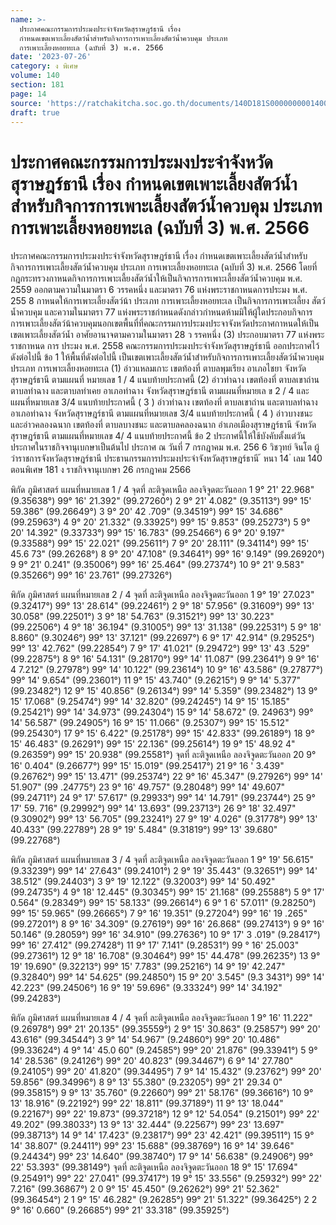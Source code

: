 ```yaml
---
name: >-
  ประกาศคณะกรรมการประมงประจำจังหวัดสุราษฎร์ธานี เรื่อง
  กำหนดเขตเพาะเลี้ยงสัตว์น้ำสำหรับกิจการการเพาะเลี้ยงสัตว์น้ำควบคุม ประเภท
  การเพาะเลี้ยงหอยทะเล (ฉบับที่ 3) พ.ศ. 2566
date: '2023-07-26'
category: ง พิเศษ
volume: 140
section: 181
page: 14
source: 'https://ratchakitcha.soc.go.th/documents/140D181S0000000001400.pdf'
draft: true
---
```


# ประกาศคณะกรรมการประมงประจำจังหวัดสุราษฎร์ธานี เรื่อง กำหนดเขตเพาะเลี้ยงสัตว์น้ำสำหรับกิจการการเพาะเลี้ยงสัตว์น้ำควบคุม ประเภท การเพาะเลี้ยงหอยทะเล (ฉบับที่ 3) พ.ศ. 2566

ประกาศคณะกรรมการประมงประจำจังหวัดสุราษฎร์ธานี เรื่อง กำหนดเขตเพาะเลี้ยงสัตว์น้ำสำหรับกิจการการเพาะเลี้ยงสัตว์น้ำควบคุม ประเภท การเพาะเลี้ยงหอยทะเล (ฉบับที่ 3) พ.ศ. 2566 โดยที่กฎกระทรวงกาหนดกิจการการเพาะเลี้ยงสัตว์น้ำให้เป็นกิจการการเพาะเลี้ยงสัตว์น้ำควบคุม พ.ศ. 2559 ออกตามความในมาตรา 6 วรรคหนึ่ง และมาตรา 76 แห่งพระราชกาหนดการประมง พ.ศ. 255 8 กาหนดให้การเพาะเลี้ยงสัตว์น้า ประเภท การเพาะเลี้ยงหอยทะเล เป็นกิจการการเพาะเลี้ยง สัตว์น้ำควบคุม และความในมาตรา 77 แห่งพระราชกำหนดดังกล่าวกำหนดห้ามมิให้ผู้ใดประกอบกิจการ การเพาะเลี้ยงสัตว์น้าควบคุมนอกเขตพื้นที่ที่คณะกรรมการประมงประจาจังหวัดประกาศกาหนดให้เป็น เขตเพาะเลี้ยงสัตว์น้ำ อาศัยอานาจตามความในมาตรา 28 ว รรคหนึ่ง (3) ประกอบมาตรา 77 แห่งพระราชกาหนด การ ประมง พ.ศ. 2558 คณะกรรมการประมงประจำจังหวัดสุราษฎร์ธานี ออกประกาศไว้ ดังต่อไปนี้ ข้อ 1 ให้พื้นที่ดังต่อไปนี้ เป็นเขตเพาะเลี้ยงสัตว์น้ำสำหรับกิจการการเพาะเลี้ยงสัตว์น้ำควบคุม ประเภท การเพาะเลี้ยงหอยทะเล (1) อ่าวแหลมเกาะ เขตท้องที่ ตาบลพุมเรียง อาเภอไชยา จังหวัดสุราษฎร์ธานี ตามแผนที่ หมายเลข 1 / 4 แนบท้ายประกาศนี้ (2) อ่าวท่าฉาง เขตท้องที่ ตาบลเขาถ่าน ตาบลท่าฉาง และตาบลท่าเคย อาเภอท่าฉาง จังหวัดสุราษฎร์ธานี ตามแผนที่หมายเล ข 2 / 4 และแผนที่หมายเลข 3/4 แนบท้ายประกาศนี้ ( 3 ) อ่าวท่าฉาง เขตท้องที่ ตาบลเขาถ่าน และตาบลท่าฉาง อาเภอท่าฉาง จังหวัดสุราษฎร์ธานี ตามแผนที่หมายเลข 3/4 แนบท้ายประกาศนี้ ( 4 ) อ่าวบางชนะ และอ่าวคลองฉนาก เขตท้องที่ ตาบลบางชนะ และตาบลคลองฉนาก อำเภอเมืองสุราษฎร์ธานี จังหวัดสุราษฎร์ธานี ตามแผนที่หมายเลข 4/ 4 แนบท้ายประกาศนี้ ข้อ 2 ประกาศนี้ให้ใช้บังคับตั้งแต่วันประกาศในราชกิจจานุเบกษาเป็นต้นไป ประกาศ ณ วันที่ 7 กรกฎาคม พ.ศ. 256 6 วิชวุทย์ จินโต ผู้ว่าราชการจังหวัดสุราษฎร์ธานี ประธานกรรมการประมงประจำจังหวัดสุราษฎร์ธานี ้ หนา 14 ่ เลม 140 ตอนพิเศษ 181 ง ราชกิจจานุเบกษา 26 กรกฎาคม 2566



พิกัด ภูมิศาสตร์ แผนที่หมายเลข 1 / 4 จุดที่ ละติจูดเหนือ ลองจิจูดตะวันออก 1 9° 21' 22.968" (9.35638°) 99° 16' 21.392" (99.27260°) 2 9° 21' 4.082" (9.35113°) 99° 15' 59.386" (99.26649°) 3 9° 20' 42 .709" (9.34519°) 99° 15' 34.686" (99.25963°) 4 9° 20' 21.332" (9.33925°) 99° 15' 9.853" (99.25273°) 5 9° 20' 14.392" (9.33733°) 99° 15' 16.783" (99.25466°) 6 9° 20' 9.197" (9.33588°) 99° 15' 22.021" (99.25611°) 7 9° 20' 28.111" (9.34114°) 99° 15' 45.6 73" (99.26268°) 8 9° 20' 47.108" (9.34641°) 99° 16' 9.149" (99.26920°) 9 9° 21' 0.241" (9.35006°) 99° 16' 25.464" (99.27374°) 10 9° 21' 9.583" (9.35266°) 99° 16' 23.761" (99.27326°)



พิกัด ภูมิศาสตร์ แผนที่หมายเลข 2 / 4 จุดที่ ละติจูดเหนือ ลองจิจูดตะวันออก 1 9° 19' 27.023" (9.32417°) 99° 13' 28.614" (99.22461°) 2 9° 18' 57.956" (9.31609°) 99° 13' 30.058" (99.22501°) 3 9° 18' 54.763" (9.31521°) 99° 13' 30.223" (99.22506°) 4 9° 18' 36.194" (9.31005°) 99° 13' 31.138" (99.22531°) 5 9° 18' 8.860" (9.30246°) 99° 13' 37.121" (99.22697°) 6 9° 17' 42.914" (9.29525°) 99° 13' 42.762" (99.22854°) 7 9° 17' 41.021" (9.29472°) 99° 13' 43 .529" (99.22875°) 8 9° 16' 54.131" (9.28170°) 99° 14' 11.087" (99.23641°) 9 9° 16' 4 7.212" (9.27978°) 99° 14' 10.122" (99.23614°) 10 9° 16' 43.586" (9.27877°) 99° 14' 9.654" (99.23601°) 11 9° 15' 43.740" (9.26215°) 9 9° 14' 5.377" (99.23482°) 12 9° 15' 40.856" (9.26134°) 99° 14' 5.359" (99.23482°) 13 9° 15' 17.068" (9.25474°) 99° 14' 32.820" (99.24245°) 14 9° 15' 15.185" (9.25421°) 99° 14' 34.973" (99.24304°) 15 9° 14' 58.672" (9. 24963°) 99° 14' 56.587" (99.24905°) 16 9° 15' 11.066" (9.25307°) 99° 15' 15.512" (99.25430°) 17 9° 15' 6.422" (9.25178°) 99° 15' 42.833" (99.26189°) 18 9° 15' 46.483" (9.26291°) 99° 15' 22.136" (99.25614°) 19 9° 15' 48.92 4" (9.26359°) 99° 15' 20.938" (99.25581°) จุดที่ ละติจูดเหนือ ลองจิจูดตะวันออก 20 9° 16' 0.404" (9.26677°) 99° 15' 15.019" (99.25417°) 21 9° 16 ' 3.439" (9.26762°) 99° 15' 13.471" (99.25374°) 22 9° 16' 45.347" (9.27926°) 99° 14' 51.907" (99 .24775°) 23 9° 16' 49.757" (9.28048°) 99° 14' 49.607" (99.24711°) 24 9° 17' 57.617" (9.29933°) 99° 14' 14.791" (99.23744°) 25 9° 17' 59. 716" (9.29992°) 99° 14' 13.693" (99.23713°) 26 9° 18' 32.497" (9.30902°) 99° 13' 56.705" (99.23241°) 27 9° 19' 4.026" (9.31778°) 99° 13' 40.433" (99.22789°) 28 9° 19' 5.484" (9.31819°) 99° 13' 39.680" (99.22768°)



พิกัด ภูมิศาสตร์ แผนที่หมายเลข 3 / 4 จุดที่ ละติจูดเหนือ ลองจิจูดตะวันออก 1 9° 19' 56.615" (9.33239°) 99° 14' 27.643" (99.24101°) 2 9° 19' 35.443" (9.32651°) 99° 14' 38.512" (99.24403°) 3 9° 19' 12.122" (9.32003°) 99° 14' 50.492" (99.24735°) 4 9° 18' 12.445" (9.30345°) 99° 15' 21.168" (99.25588°) 5 9° 17' 0.564" (9.28349°) 99° 15' 58.133" (99.26614°) 6 9° 1 6' 57.011" (9.28250°) 99° 15' 59.965" (99.26665°) 7 9° 16' 19.351" (9.27204°) 99° 16' 19 .265" (99.27201°) 8 9° 16' 34.309" (9.27619°) 99° 16' 26.868" (99.27413°) 9 9° 16' 50.146" (9.28059°) 99° 16' 34.910" (99.27636°) 10 9° 17' 3 .019" (9.28417°) 99° 16' 27.412" (99.27428°) 11 9° 17' 7.141" (9.28531°) 99 ° 16' 25.003" (99.27361°) 12 9° 18' 16.708" (9.30464°) 99° 15' 44.478" (99.26235°) 13 9° 19' 19.690" (9.32213°) 99° 15' 7.783" (99.25216°) 14 9° 19' 42.247" (9.32840°) 99° 14' 54.625" (99.24850°) 15 9° 20' 3.545" (9.3 3431°) 99° 14' 42.223" (99.24506°) 16 9° 19' 59.696" (9.33324°) 99° 14' 34.192" (99.24283°)



พิกัด ภูมิศาสตร์ แผนที่หมายเลข 4 / 4 จุดที่ ละติจูดเหนือ ลองจิจูดตะวันออก 1 9° 16' 11.222" (9.26978°) 99° 21' 20.135" (99.35559°) 2 9° 15' 30.863" (9.25857°) 99° 20' 43.616" (99.34544°) 3 9° 14' 54.967" (9.24860°) 99° 20' 10.486" (99.33624°) 4 9° 14' 45.0 60" (9.24585°) 99° 20' 21.876" (99.33941°) 5 9° 14' 28.536" (9.24126°) 99° 20' 40.823" (99.34467°) 6 9° 14' 27.780" (9.24105°) 99° 20' 41.820" (99.34495°) 7 9° 14' 15.432" (9.23762°) 99° 20' 59.856" (99.34996°) 8 9° 13' 55.380" (9.23205°) 99° 21' 29.34 0" (99.35815°) 9 9° 13' 35.760" (9.22660°) 99° 21' 58.176" (99.36616°) 10 9° 13' 18.916" (9.22192°) 99° 22' 18.811" (99.37189°) 11 9° 13' 18.044" (9.22167°) 99° 22' 19.873" (99.37218°) 12 9° 12' 54.054" (9.21501°) 99° 22' 49.202" (99.38033°) 13 9° 13' 32.444" (9.22567°) 99° 23' 13.697" (99.38713°) 14 9° 14' 17.423" (9.23817°) 99° 23' 42.421" (99.39511°) 15 9° 14' 38.807" (9.24411°) 99° 23' 15.688" (99.38769°) 16 9° 14' 39.646" (9.24434°) 99° 23' 14.640" (99.38740°) 17 9° 14' 56.638" (9.24906°) 99° 22' 53.393" (99.38149°) จุดที่ ละติจูดเหนือ ลองจิจูดตะวันออก 18 9° 15' 17.694" (9.25491°) 99° 22' 27.041" (99.37417°) 19 9° 15' 33.556" (9.25932°) 99° 22' 7.216" (99.36867°) 2 0 9° 15' 45.450" (9.26262°) 99° 21' 52.362" (99.36454°) 2 1 9° 15' 46.282" (9.26285°) 99° 21' 51.322" (99.36425°) 2 2 9° 16' 0.660" (9.26685°) 99° 21' 33.318" (99.35925°)
